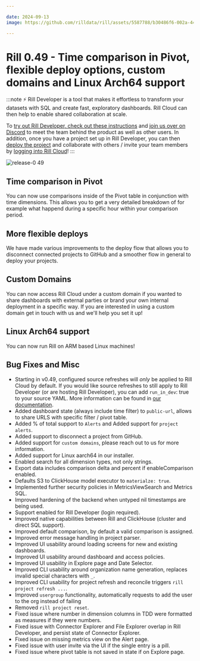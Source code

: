 ```yaml
---

date: 2024-09-13
image: https://github.com/rilldata/rill/assets/5587788/b30486f6-002a-445d-8a1b-955b6ec0066d

---
```


# Rill 0.49 - Time comparison in Pivot, flexible deploy options, custom domains and Linux Arch64 support

:::note
⚡ Rill Developer is a tool that makes it effortless to transform your datasets with SQL and create fast, exploratory dashboards. Rill Cloud can then help to enable shared collaboration at scale.

To [try out Rill Developer, check out these instructions](/home/install) and [join us over on Discord](https://bit.ly/3bbcSl9) to meet the team behind the product as well as other users. In addition, once you have a project set up in Rill Developer, you can then [deploy the project](/deploy/deploy-dashboard) and collaborate with others / invite your team members by [logging into Rill Cloud](https://ui.rilldata.com)!
:::

![release-0 49](<https://storage.googleapis.com/prod-cdn.rilldata.com/docs/release-notes/release-049.gif>)

## Time comparison in Pivot
You can now use comparisons inside of the Pivot table in conjunction with time dimensions.
This allows you to get a very detailed breakdown of for example what happend during a specific hour within your comparison period.

## More flexible deploys
We have made various improvements to the deploy flow that allows you to disconnect connected projects to GitHub and a smoother flow in general to deploy your projects.

## Custom Domains
You can now access Rill Cloud under a custom domain if you wanted to share dashboards with external parties or brand your own internal deployment in a specific way. If you are interested in using a custom domain get in touch with us and we'll help you set it up!

## Linux Arch64 support
You can now run Rill on ARM based Linux machines!


## Bug Fixes and Misc
- Starting in v0.49, configured source refreshes will *only* be applied to Rill Cloud by default. If you would like source refreshes to still apply to Rill Developer (or are hosting Rill Developer), you can add `run_in_dev`: true to your source YAML. More information can be found in [our documentation](https://docs.rilldata.com/build/models/data-refresh#running-scheduled-refreshes-in-development).
- Added dashboard state (always include time filter) to `public-url`, allows to share URLS with specific filter / pivot table.
- Added % of total support to `Alerts` and Added support for `project alerts`.
- Added support to disconnect a project from GitHub.
- Added support for `custom domains`, please reach out to us for more information.
- Added support for Linux aarch64 in our installer.
- Enabled search for all dimension types, not only strings.
- Export data includes comparison delta and percent if enableComparison enabled.
- Defaults S3 to ClickHouse model executor to `materialze: true`.
- Implemented further security policies in MetricsViewSearch and Metrics SQL.
- Improved hardening of the backend when untyped nil timestamps are being used.
- Support enabled for Rill Developer (login required).
- Improved native capabilities between Rill and ClickHouse (cluster and direct SQL support).
- Improved default comparison, by default a valid comparison is assigned.
- Improved error message handling in project parser.
- Improved UI usability around loading screens for new and existing dashboards.
- Improved UI usability around dashboard and access policies.
- Improved UI usability in Explore page and Date Selector.
- Improved CLI usability around organization name generation, replaces invalid special characters with `_`.
- Improved CLI usability for project refresh and reconcile triggers `rill project refresh ...`.
- Improved `usergroup` functionality, automatically requests to add the user to the org instead of failing
- Removed `rill project reset`.
- Fixed issue where number in dimension columns in TDD were formatted as measures if they were numbers.
- Fixed issue with Connector Explorer and File Explorer overlap in Rill Developer, and persist state of Connector Explorer.
- Fixed issue on missing metrics view on the Alert page.
- Fixed issue with user invite via the UI if the single entry is a pill.
- Fixed issue where pivot table is not saved in state if on Explore page.
